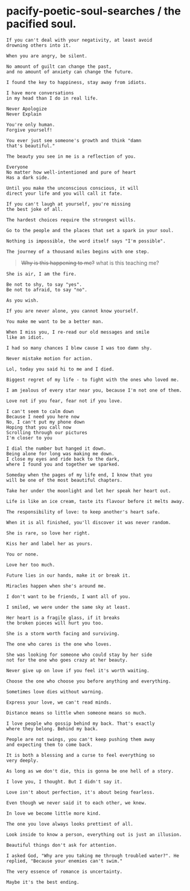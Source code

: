 # pacify-poetic-soul-searches / the pacified soul.

```
If you can't deal with your negativity, at least avoid
drowning others into it.
```

```
When you are angry, be silent.
```

```
No amount of guilt can change the past,
and no amount of anxiety can change the future.
```

```
I found the key to happiness, stay away from idiots.
```

```
I have more conversations
in my head than I do in real life.
```

```
Never Apologize
Never Explain
```

```
You're only human.
Forgive yourself!
```

```
You ever just see someone's growth and think "damn
that's beautiful."
```

```
The beauty you see in me is a reflection of you.
```

```
Everyone
No matter how well-intentioned and pure of heart
Has a dark side.
```

```
Until you make the unconscious conscious, it will
direct your life and you will call it fate.
```

```
If you can't laugh at yourself, you're missing
the best joke of all.
```

```
The hardest choices require the strongest wills.
```

```
Go to the people and the places that set a spark in your soul.
```

```
Nothing is impossible, the word itself says "I'm possible".
```

```
The journey of a thousand miles begins with one step.
```

>  ~~Why is this happening to me?~~ 
>  what is this teaching me?


```
She is air, I am the fire.
```

```
Be not to shy, to say "yes".
Be not to afraid, to say "no".
```

```
As you wish.
```

```
If you are never alone, you cannot know yourself.
```

```
You make me want to be a better man.
```


```
When I miss you, I re-read our old messages and smile
like an idiot.
```

```
I had so many chances I blew cause I was too damn shy.
```

```
Never mistake motion for action.
```

```
Lol, today you said hi to me and I died.
```

```
Biggest regret of my life - to fight with the ones who loved me.
```

```
I am jealous of every star near you, because I'm not one of them.
```

```
Love not if you fear, fear not if you love.
```

```
I can't seem to calm down
Because I need you here now
No, I can't put my phone down
Hoping that you call now
Scrolling through our pictures
I'm closer to you
```

```
I dial the number but hanged it down.
Being alone for long was making me down.
I close my eyes and ride back to the dark,
where I found you and together we sparked.
```

```
Someday when the pages of my life end, I know that you
will be one of the most beautiful chapters.
```

```
Take her under the moonlight and let her speak her heart out.
```

```
Life is like an ice cream, taste its flavour before it melts away.
```

```
The responsibility of love: to keep another's heart safe.
```

```
When it is all finished, you'll discover it was never random.
```

```
She is rare, so love her right.
```

```
Kiss her and label her as yours.
```

```
You or none.
```

```
Love her too much.
```

```
Future lies in our hands, make it or break it.
```

```
Miracles happen when she's around me.
```

```
I don't want to be friends, I want all of you.
```

```
I smiled, we were under the same sky at least.
```

```
Her heart is a fragile glass, if it breaks
the broken pieces will hurt you too.
```

```
She is a storm worth facing and surviving.
```

```
The one who cares is the one who loves.
```

```
She was looking for someone who could stay by her side
not for the one who goes crazy at her beauty.
```

```
Never give up on love if you feel it's worth waiting.
```

```
Choose the one who choose you before anything and everything.
```

```
Sometimes love dies without warning.
```

```
Express your love, we can't read minds.
```

```
Distance means so little when someone means so much.
```

```
I love people who gossip behind my back. That's exactly
where they belong. Behind my back.
```

```
People are not swings, you can't keep pushing them away
and expecting them to come back.
```

```
It is both a blessing and a curse to feel everything so
very deeply.
```

```
As long as we don't die, this is gonna be one hell of a story.
```

```
I love you, I thought. But I didn't say it.
```

```
Love isn't about perfection, it's about being fearless.
```

```
Even though we never said it to each other, we knew. 
```

```
In love we become little more kind.
```

```
The one you love always looks prettiest of all.
```

```
Look inside to know a person, everything out is just an illusion.
```

```
Beautiful things don't ask for attention.
```

```
I asked God, "Why are you taking me through troubled water?". He
replied, "Because your enemies can't swim."
```

```
The very essence of romance is uncertainty.
```

```
Maybe it's the best ending.
```

